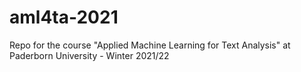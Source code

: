 # aml4ta-2021
Repo for the course "Applied Machine Learning for Text Analysis" at Paderborn University - Winter 2021/22
